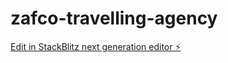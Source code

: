 # zafco-travelling-agency

[Edit in StackBlitz next generation editor ⚡️](https://stackblitz.com/~/github.com/zafcomaaz/zafco-travelling-agency)
